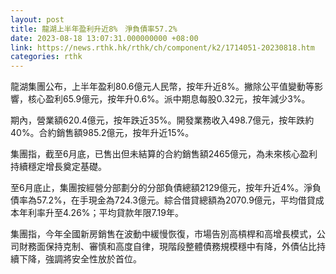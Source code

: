 ```yaml
---
layout: post
title: 龍湖上半年盈利升近8%　淨負債率57.2%
date: 2023-08-18 13:07:31.000000000 +08:00
link: https://news.rthk.hk/rthk/ch/component/k2/1714051-20230818.htm
categories: rthk
---
```


龍湖集團公布，上半年盈利80.6億元人民幣，按年升近8%。撇除公平值變動等影響，核心盈利65.9億元，按年升0.6%。派中期息每股0.32元，按年減少3%。

期內，營業額620.4億元，按年跌近35%。開發業務收入498.7億元，按年跌約40%。合約銷售額985.2億元，按年升近15%。

集團指，截至6月底，已售出但未結算的合約銷售額2465億元，為未來核心盈利持續穩定增長奠定基礎。

至6月底止，集團按經營分部劃分的分部負債總額2129億元，按年升近4%。淨負債率為57.2%，在手現金為724.3億元。綜合借貸總額為2070.9億元，平均借貸成本年利率升至4.26%；平均貸款年限7.19年。

集團指，今年全國新房銷售在波動中緩慢恢復，市場告別高槓桿和高增長模式，公司財務面保持克制、審慎和高度自律，現階段整體債務規模穩中有降，外債佔比持續下降，強調將安全性放於首位。

